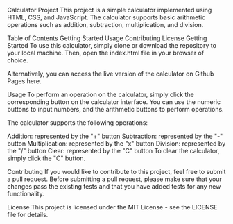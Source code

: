 Calculator Project
This project is a simple calculator implemented using HTML, CSS, and JavaScript. The calculator supports basic arithmetic operations such as addition, subtraction, multiplication, and division.

Table of Contents
Getting Started
Usage
Contributing
License
Getting Started
To use this calculator, simply clone or download the repository to your local machine. Then, open the index.html file in your browser of choice.

Alternatively, you can access the live version of the calculator on Github Pages here.

Usage
To perform an operation on the calculator, simply click the corresponding button on the calculator interface. You can use the numeric buttons to input numbers, and the arithmetic buttons to perform operations.

The calculator supports the following operations:

Addition: represented by the "+" button
Subtraction: represented by the "-" button
Multiplication: represented by the "x" button
Division: represented by the "/" button
Clear: represented by the "C" button
To clear the calculator, simply click the "C" button.

Contributing
If you would like to contribute to this project, feel free to submit a pull request. Before submitting a pull request, please make sure that your changes pass the existing tests and that you have added tests for any new functionality.

License
This project is licensed under the MIT License - see the LICENSE file for details.
